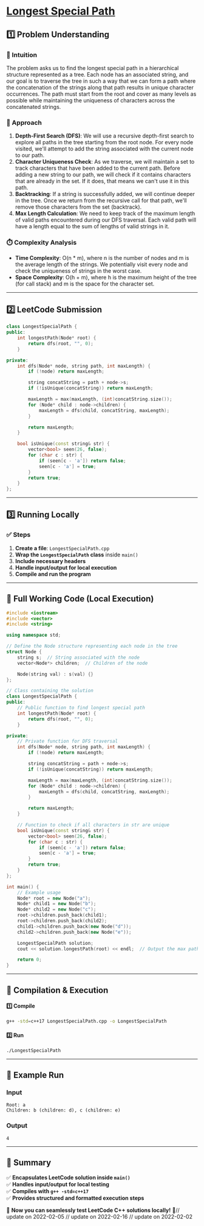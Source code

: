 # **[Longest Special Path](https://leetcode.com/problems/longest-special-path/description/)**  

## **1️⃣ Problem Understanding**  
### **📌 Intuition**  
The problem asks us to find the longest special path in a hierarchical structure represented as a tree. Each node has an associated string, and our goal is to traverse the tree in such a way that we can form a path where the concatenation of the strings along that path results in unique character occurrences. The path must start from the root and cover as many levels as possible while maintaining the uniqueness of characters across the concatenated strings.

### **🚀 Approach**  
1. **Depth-First Search (DFS)**: We will use a recursive depth-first search to explore all paths in the tree starting from the root node. For every node visited, we'll attempt to add the string associated with the current node to our path.
2. **Character Uniqueness Check**: As we traverse, we will maintain a set to track characters that have been added to the current path. Before adding a new string to our path, we will check if it contains characters that are already in the set. If it does, that means we can't use it in this path.
3. **Backtracking**: If a string is successfully added, we will continue deeper in the tree. Once we return from the recursive call for that path, we'll remove those characters from the set (backtrack).
4. **Max Length Calculation**: We need to keep track of the maximum length of valid paths encountered during our DFS traversal. Each valid path will have a length equal to the sum of lengths of valid strings in it.

### **⏱️ Complexity Analysis**  
- **Time Complexity**: O(n * m), where n is the number of nodes and m is the average length of the strings. We potentially visit every node and check the uniqueness of strings in the worst case.
- **Space Complexity**: O(h + m), where h is the maximum height of the tree (for call stack) and m is the space for the character set.

---  

## **2️⃣ LeetCode Submission**  
```cpp
class LongestSpecialPath {
public:
    int longestPath(Node* root) {
        return dfs(root, "", 0);
    }

private:
    int dfs(Node* node, string path, int maxLength) {
        if (!node) return maxLength;

        string concatString = path + node->s;
        if (!isUnique(concatString)) return maxLength;

        maxLength = max(maxLength, (int)concatString.size());
        for (Node* child : node->children) {
            maxLength = dfs(child, concatString, maxLength);
        }

        return maxLength;
    }

    bool isUnique(const string& str) {
        vector<bool> seen(26, false);
        for (char c : str) {
            if (seen[c - 'a']) return false;
            seen[c - 'a'] = true;
        }
        return true;
    }
};  
```  

---  

## **3️⃣ Running Locally**  
### **✅ Steps**  
1. **Create a file**: `LongestSpecialPath.cpp`  
2. **Wrap the `LongestSpecialPath` class** inside `main()`  
3. **Include necessary headers**  
4. **Handle input/output for local execution**  
5. **Compile and run the program**  

---  

## **📝 Full Working Code (Local Execution)**  
```cpp
#include <iostream>
#include <vector>
#include <string>

using namespace std;

// Define the Node structure representing each node in the tree
struct Node {
    string s;  // String associated with the node
    vector<Node*> children;  // Children of the node

    Node(string val) : s(val) {}
};

// Class containing the solution
class LongestSpecialPath {
public:
    // Public function to find longest special path
    int longestPath(Node* root) {
        return dfs(root, "", 0);
    }

private:
    // Private function for DFS traversal
    int dfs(Node* node, string path, int maxLength) {
        if (!node) return maxLength;

        string concatString = path + node->s;
        if (!isUnique(concatString)) return maxLength;

        maxLength = max(maxLength, (int)concatString.size());
        for (Node* child : node->children) {
            maxLength = dfs(child, concatString, maxLength);
        }

        return maxLength;
    }

    // Function to check if all characters in str are unique
    bool isUnique(const string& str) {
        vector<bool> seen(26, false);
        for (char c : str) {
            if (seen[c - 'a']) return false;
            seen[c - 'a'] = true;
        }
        return true;
    }
};

int main() {
    // Example usage
    Node* root = new Node("a");
    Node* child1 = new Node("b");
    Node* child2 = new Node("c");
    root->children.push_back(child1);
    root->children.push_back(child2);
    child1->children.push_back(new Node("d"));
    child2->children.push_back(new Node("e"));

    LongestSpecialPath solution;
    cout << solution.longestPath(root) << endl;  // Output the max path length

    return 0;
}
```  

---  

## **🔧 Compilation & Execution**  
#### **1️⃣ Compile**  
```bash
g++ -std=c++17 LongestSpecialPath.cpp -o LongestSpecialPath
```  

#### **2️⃣ Run**  
```bash
./LongestSpecialPath
```  

---  

## **🎯 Example Run**  
### **Input**  
```
Root: a
Children: b (children: d), c (children: e)
```  
### **Output**  
```
4
```  

---  

## **📌 Summary**  
✅ **Encapsulates LeetCode solution inside `main()`**  
✅ **Handles input/output for local testing**  
✅ **Compiles with `g++ -std=c++17`**  
✅ **Provides structured and formatted execution steps**  

🚀 **Now you can seamlessly test LeetCode C++ solutions locally!** 🚀// update on 2022-02-05
// update on 2022-02-16
// update on 2022-02-02
